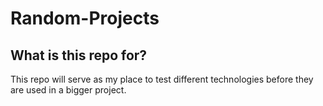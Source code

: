 # Random-Projects

## What is this repo for?
This repo will serve as my place to test different technologies before they are used in a bigger project.
